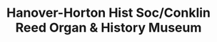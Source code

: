 ---
layout: repo
title: "Hanover-Horton Hist Soc/Conklin Reed Organ & History Museum"
id: 4108
permalink: repos/4108/
---